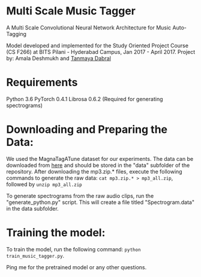 # Multi Scale Music Tagger
A Multi Scale Convolutional Neural Network Architecture for Music Auto-Tagging

Model developed and implemented for the Study Oriented Project Course (CS F266) at BITS Pilani - Hyderabad Campus, Jan 2017 - April 2017.
Project by: Amala Deshmukh and [Tanmaya Dabral](https://github.com/many-facedgod)

# Requirements
Python 3.6 
PyTorch 0.4.1 
Librosa 0.6.2 (Required for generating spectrograms)

# Downloading and Preparing the Data:
We used the MagnaTagATune dataset for our experiments. The data can be downloaded from [here](http://mirg.city.ac.uk/codeapps/the-magnatagatune-dataset) and should be stored in the "data" subfolder of the repository. After downloading the mp3.zip.* files, execute the following commands to generate the raw data: `cat mp3.zip.* > mp3_all.zip`, followed by `unzip mp3_all.zip`

To generate spectrograms from the raw audio clips, run the "generate_python.py" script. This will create a file titled "Spectrogram.data" in the data subfolder.

# Training the model:
To train the model, run the following command: `python train_music_tagger.py`.

Ping me for the pretrained model or any other questions.